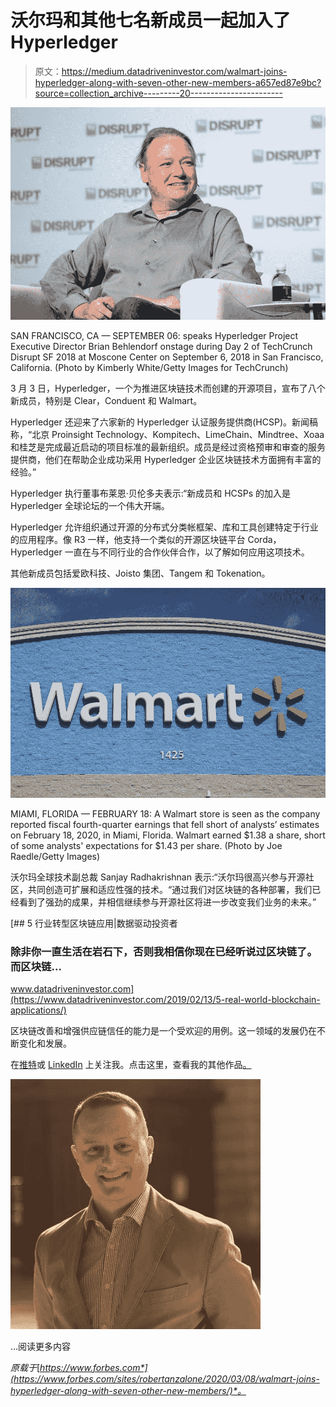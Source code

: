 # 沃尔玛和其他七名新成员一起加入了 Hyperledger

> 原文：<https://medium.datadriveninvestor.com/walmart-joins-hyperledger-along-with-seven-other-new-members-a657ed87e9bc?source=collection_archive---------20----------------------->

![](img/60aec2331c65c5e3507727552d693b71.png)

SAN FRANCISCO, CA — SEPTEMBER 06: speaks Hyperledger Project Executive Director Brian Behlendorf onstage during Day 2 of TechCrunch Disrupt SF 2018 at Moscone Center on September 6, 2018 in San Francisco, California. (Photo by Kimberly White/Getty Images for TechCrunch)

3 月 3 日，Hyperledger，一个为推进区块链技术而创建的开源项目，宣布了八个新成员，特别是 Clear，Conduent 和 Walmart。

Hyperledger 还迎来了六家新的 Hyperledger 认证服务提供商(HCSP)。新闻稿称，“北京 Proinsight Technology、Kompitech、LimeChain、Mindtree、Xoaa 和桂芝是完成最近启动的项目标准的最新组织。成员是经过资格预审和审查的服务提供商，他们在帮助企业成功采用 Hyperledger 企业区块链技术方面拥有丰富的经验。”

Hyperledger 执行董事布莱恩·贝伦多夫表示:“新成员和 HCSPs 的加入是 Hyperledger 全球论坛的一个伟大开端。

Hyperledger 允许组织通过开源的分布式分类帐框架、库和工具创建特定于行业的应用程序。像 R3 一样，他支持一个类似的开源区块链平台 Corda，Hyperledger 一直在与不同行业的合作伙伴合作，以了解如何应用这项技术。

其他新成员包括爱欧科技、Joisto 集团、Tangem 和 Tokenation。

![](img/a4e65bdd3d872976b8c119ac1f594a26.png)

MIAMI, FLORIDA — FEBRUARY 18: A Walmart store is seen as the company reported fiscal fourth-quarter earnings that fell short of analysts’ estimates on February 18, 2020, in Miami, Florida. Walmart earned $1.38 a share, short of some analysts' expectations for $1.43 per share. (Photo by Joe Raedle/Getty Images)

沃尔玛全球技术副总裁 Sanjay Radhakrishnan 表示:“沃尔玛很高兴参与开源社区，共同创造可扩展和适应性强的技术。“通过我们对区块链的各种部署，我们已经看到了强劲的成果，并相信继续参与开源社区将进一步改变我们业务的未来。”

[](https://www.datadriveninvestor.com/2019/02/13/5-real-world-blockchain-applications/) [## 5 行业转型区块链应用|数据驱动投资者

### 除非你一直生活在岩石下，否则我相信你现在已经听说过区块链了。而区块链…

www.datadriveninvestor.com](https://www.datadriveninvestor.com/2019/02/13/5-real-world-blockchain-applications/) 

区块链改善和增强供应链信任的能力是一个受欢迎的用例。这一领域的发展仍在不断变化和发展。

在[推特](https://www.twitter.com/@robertanzalon15)或 [LinkedIn](https://www.linkedin.com/in/robertanzalonejr/) 上关注我。点击这里，查看我的其他作品[。](https://medium.com/@ranzalonejr)

![](img/8ea2d9b42826d81c61bfa5c56f359364.png)

…阅读更多内容

*原载于*[*https://www.forbes.com*](https://www.forbes.com/sites/robertanzalone/2020/03/08/walmart-joins-hyperledger-along-with-seven-other-new-members/)*。*